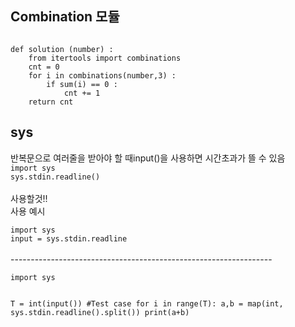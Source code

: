 <h2>Combination 모듈</h2>
<code>
def solution (number) :
    from itertools import combinations
    cnt = 0
    for i in combinations(number,3) :
        if sum(i) == 0 :
            cnt += 1
    return cnt
</code>

<h2>sys</h2>
반복문으로 여러줄을 받아야 할 때input()을 사용하면 시간초과가 뜰 수 있음<br>
<code>import sys
sys.stdin.readline()
</code><br>
사용할것!!<br>
사용 예시<br> 
<code>
import sys
input = sys.stdin.readline
</code><br>
-----------------------------------------------------------------<br>
<code>
import sys

T = int(input()) #Test case
for i in range(T):
        a,b = map(int, sys.stdin.readline().split())
        print(a+b)
</code>